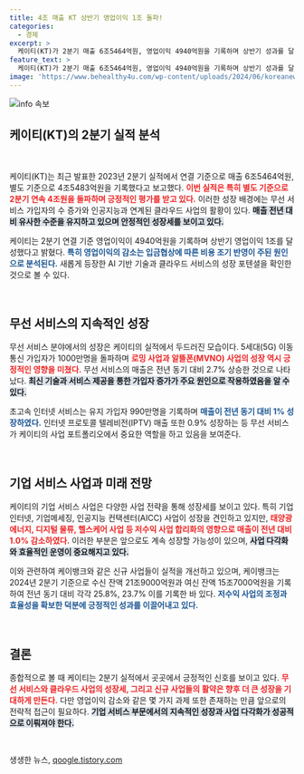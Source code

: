 ```yaml
---
title: 4조 매출 KT 상반기 영업이익 1조 돌파!
categories:
  - 경제
excerpt: >
  케이티(KT)가 2분기 매출 6조5464억원, 영업이익 4940억원을 기록하며 상반기 성과를 달성했습니다. 5G 가입자 증가와 AI 클라우드 사업 성장 덕분, 하지만 작년 대비 영업이익은 감소했습니다. 금융 및 부동산 분야는 실적 개선으로 긍정적 변화가 기대됩니다.
feature_text: >
  케이티(KT)가 2분기 매출 6조5464억원, 영업이익 4940억원을 기록하며 상반기 성과를 달성했습니다. 5G 가입자 증가와 AI 클라우드 사업 성장 덕분, 하지만 작년 대비 영업이익은 감소했습니다. 금융 및 부동산 분야는 실적 개선으로 긍정적 변화가 기대됩니다.
image: 'https://www.behealthy4u.com/wp-content/uploads/2024/06/koreanews.jpg'
---
```


<p><img src="https://www.behealthy4u.com/wp-content/uploads/2024/06/koreanews.jpg" alt="info 속보" /></p>

<h2 data-ke-size="size26">케이티(KT)의 2분기 실적 분석</h2>

<p data-ke-size="size16">&nbsp;</p>

<p>케이티(KT)는 최근 발표한 2023년 2분기 실적에서 연결 기준으로 매출 6조5464억원, 별도 기준으로 4조5483억원을 기록했다고 보고했다. <b><span style="color: #ee2323;">이번 실적은 특히 별도 기준으로 2분기 연속 4조원을 돌파하며 긍정적인 평가를 받고 있다.</span></b> 이러한 성장 배경에는 무선 서비스 가입자의 수 증가와 인공지능과 연계된 클라우드 사업의 활황이 있다. <b><span style="background-color: #21538527;">매출 전년 대비 유사한 수준을 유지하고 있으며 안정적인 성장세를 보이고 있다.</span></b> </p>

<p>케이티는 2분기 연결 기준 영업이익이 4940억원을 기록하며 상반기 영업이익 1조를 달성했다고 밝혔다. <b><span style="color: #1a5490;">특히 영업이익의 감소는 입금협상에 따른 비용 조기 반영이 주된 원인으로 분석된다.</span></b> 새롭게 등장한 AI 기반 기술과 클라우드 서비스의 성장 포텐셜을 확인한 것으로 볼 수 있다.</p>

<p data-ke-size="size16">&nbsp;</p>

<h2 data-ke-size="size26">무선 서비스의 지속적인 성장</h2>

<p>무선 서비스 분야에서의 성장은 케이티의 실적에서 두드러진 모습이다. 5세대(5G) 이동통신 가입자가 1000만명을 돌파하며 <b><span style="color: #ee2323;">로밍 사업과 알뜰폰(MVNO) 사업의 성장 역시 긍정적인 영향을 미쳤다.</span></b> 무선 서비스의 매출은 전년 동기 대비 2.7% 상승한 것으로 나타났다. <b><span style="background-color: #21538527;">최신 기술과 서비스 제공을 통한 가입자 증가가 주요 원인으로 작용하였음을 알 수 있다.</span></b> </p>

<p>초고속 인터넷 서비스는 유지 가입자 990만명을 기록하며 <b><span style="color: #1a5490;">매출이 전년 동기 대비 1% 성장하였다.</span></b> 인터넷 프로토콜 텔레비전(IPTV) 매출 또한 0.9% 성장하는 등 무선 서비스가 케이티의 사업 포트폴리오에서 중요한 역할을 하고 있음을 보여준다.</p>

<p data-ke-size="size16">&nbsp;</p>

<h2 data-ke-size="size26">기업 서비스 사업과 미래 전망</h2>

<p>케이티의 기업 서비스 사업은 다양한 사업 전략을 통해 성장세를 보이고 있다. 특히 기업인터넷, 기업메세징, 인공지능 컨택센터(AICC) 사업이 성장을 견인하고 있지만, <b><span style="color: #ee2323;">태양광 에너지, 디지털 물류, 헬스케어 사업 등 저수익 사업 합리화의 영향으로 매출이 전년 대비 1.0% 감소하였다.</span></b> 이러한 부분은 앞으로도 계속 성장할 가능성이 있으며, <b><span style="background-color: #21538527;">사업 다각화와 효율적인 운영이 중요해지고 있다.</span></b></p>

<p>이와 관련하여 케이뱅크와 같은 신규 사업들이 실적을 개선하고 있으며, 케이뱅크는 2024년 2분기 기준으로 수신 잔액 21조9000억원과 여신 잔액 15조7000억원을 기록하여 전년 동기 대비 각각 25.8%, 23.7% 이를 기록한 바 있다. <b><span style="color: #1a5490;">저수익 사업의 조정과 효율성을 확보한 덕분에 긍정적인 성과를 이끌어내고 있다.</span></b></p>

<p data-ke-size="size16">&nbsp;</p>

<h2 data-ke-size="size26">결론</h2>

<p>종합적으로 볼 때 케이티는 2분기 실적에서 곳곳에서 긍정적인 신호를 보이고 있다. <b><span style="color: #ee2323;">무선 서비스와 클라우드 사업의 성장세, 그리고 신규 사업들의 활약은 향후 더 큰 성장을 기대하게 만든다.</span></b> 다만 영업이익 감소와 같은 몇 가지 과제 또한 존재하는 만큼 앞으로의 전략적 접근이 필요하다. <b><span style="background-color: #21538527;">기업 서비스 부문에서의 지속적인 성장과 사업 다각화가 성공적으로 이뤄져야 한다.</span></b></p>

<p data-ke-size="size16">&nbsp;</p>
생생한 뉴스, <a href="https://qoogle.tistory.com" rel="dofollow">qoogle.tistory.com</a>


